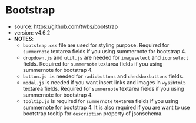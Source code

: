 # Bootstrap

* source: https://github.com/twbs/bootstrap
* version: v4.6.2
* __NOTES__:
  - `bootstrap.css` file are used for styling purpose. Required for ```summernote``` textarea fields if you using summernote for bootstrap 4.
  - `dropdown.js` and `util.js` are needed for ```imageselect``` and ```iconselect``` fields. Required for ```summernote``` textarea fields if you using summernote for bootstrap 4.
  - `button.js is` needed for ```radiobuttons``` and ```checkboxbuttons``` fields.
  - `modal.js` is needed if you want insert links and images in ```wysihtml5``` textarea fields. Required for ```summernote``` textarea fields if you using summernote for bootstrap 4.
  - `tooltip.js` is required for ```summernote``` textarea fields if you using summernote for bootstrap 4. It is also required if you are want to use bootstrap tooltip for `description` property of jsonschema.
